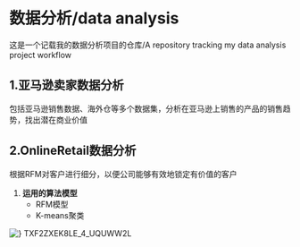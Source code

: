 # 数据分析/data analysis
这是一个记载我的数据分析项目的仓库/A repository tracking my data analysis project workflow

## 1.亚马逊卖家数据分析
包括亚马逊销售数据、海外仓等多个数据集，分析在亚马逊上销售的产品的销售趋势，找出潜在商业价值

## 2.OnlineRetail数据分析
根据RFM对客户进行细分，以便公司能够有效地锁定有价值的客户
1. &zwnj;**运用的算法模型**&zwnj;
   - RFM模型
   - K-means聚类

![} TXF2ZXEK8LE_4_UQUWW2L](https://github.com/user-attachments/assets/955b0a64-8b01-408e-8459-98af3640ca41)
